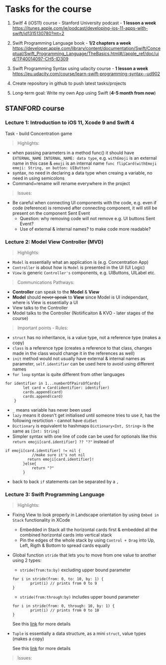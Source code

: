 
# Tasks for the course

1. Switf 4 (iOS11) course - Stanford University podcast - **1 lesson a week**
https://itunes.apple.com/ie/podcast/developing-ios-11-apps-with-swift/id1315130780?mt=2
2. Swift Programming Language book - **1/2 chapters a week**
https://developer.apple.com/library/content/documentation/Swift/Conceptual/Swift_Programming_Language/TheBasics.html#//apple_ref/doc/uid/TP40014097-CH5-ID309

3. Swift Programming Syntax using udacity course -  **1 lesson a week**
https://eu.udacity.com/course/learn-swift-programming-syntax--ud902

4. Create repository in github to push latest tasks/projects 

5. Long-term goal: Write my own App using Swift (__4-5 month from now__)


## STANFORD course

### Lecture 1: Introduction to iOS 11, Xcode 9 and Swift 4
Task - build Concentration game

> Highlights: 
- when passing parameters in a method func() it should have `EXTERNAL_NAME INTERNAL_NAME: data type`, e.g. `withEmoji` is an external name in this case & `emoji` is an internal name
```func flipCard(withEmoji emoji: String, on button: UIButton)```
- syntax, no need in declaring a data type when creaing a variable, no need in using semicolons
- Command+rename will rename everywhere in the project 

> Issues:
- Be careful when connecting UI components with the code, e.g. even if code (reference) is removed after connecting component, it will still be present on the component Sent Event
    - Question: why removing code will not remove e.g. UI buttons Sent Event?
    - Use of external & internal names? to make code more readable?


### Lecture 2: Model View Controller (MVD)

> Highlights: 
- `Model` is essentially what an application is (e.g. Concentration App)
- `Controller` is about how is `Model` is presented in the UI (UI Logic)
- `View` is generic `Controller's` components, e.g. UIButtons, UILabel etc.

> Communications Pathways: 
- **Controller** can speak to the **Model** & **View**
- **Model** should ~~never speak~~ to **View** since Model is UI independant, where is View is essentially a UI
- View talks to the Controller 
- Model talks to the Controller (Notiificaiton & KVO - later stages of the course)

> Important points - Rules:
- `struct` has no inheritance, is a value type, not a reference type (makes a copy)
- `class` is a reference type (creates a reference to that class, changes made in the class would change it in the references as well)
- `init` method would not usually have external & internal names as parameter, `self.identifier` can be used here to avoid using different names
- `for loop` syntax is quite different from other languages
```
for identifier in 1...numberOfPairsOfCards{
        let card = Card(identifier: identifier)
        cards.append(card)
        cards.append(card)
    }
```
- `_` means variable has never been used
- `lazy` means it doesn't get initialised until someone tries to use it, has the following resrtiction - cannot have `didSet`
- `Dictionary` is equivalent to hashmaps
`Dictionary<Int, String>` is the same as `[Int: String]`
- Simpler syntax with one line of code can be used for optionals like this `return emoji[card.identifier] ?? "?"` instead of
```        
if emoji[card.identifier] != nil {
            //make sure it's not nil
          return emoji[card.identifier]!
        }else{
            return "?"
        }
```
- back to back `if` statements can be separated by a `,`


### Lecture 3: Swift Programming Language
 
> Highlights: 
- Fixing View to look properly in Landscape orientation by using `Embed in Stack` functionality in XCode
    - Embedded in Stack all the horizontal cards first & embedded all the combined horizontal cards into vertical stack
    - Pin the edges of the whole stack by using `Control + Drag` into Up, Left, Rigth & Bottom to spread cards equally
- Global function `stride` that lets you to move from one value to another using  2 types:
    - `stride(from:to:by)` excluding upper bound parameter
    ```
    for i in stride(from: 0, to: 10, by: 1) {
            print(i) // prints from 0 to 9
    }
    ```
    - `stride(from:through:by)` includes upper bound parameter
    ```
    for i in stride(from: 0, through: 10, by: 1) {
            print(i) // prints from 0 to 10
    }
    ```
    
    See this [link](https://medium.com/@abhimuralidharan/stride-in-swift-to-loop-over-a-range-b03658468c54) for more details
- `Tuple` is essentially a data structure, as a mini `struct`, value types (makes a copy)

    See this [link](https://medium.com/@abhimuralidharan/tuple-in-swift-a9ddeb314c79) for more details

> Issues:
